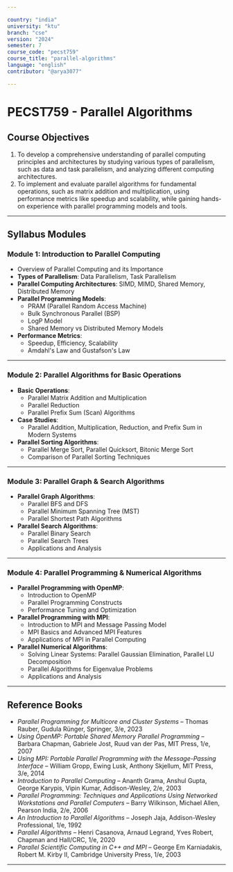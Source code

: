 ```yaml
---

country: "india"
university: "ktu"
branch: "cse"
version: "2024"
semester: 7
course_code: "pecst759"
course_title: "parallel-algorithms"
language: "english"
contributor: "@arya3077"

---
```


# PECST759 - Parallel Algorithms

## Course Objectives

1. To develop a comprehensive understanding of parallel computing principles and architectures by studying various types of parallelism, such as data and task parallelism, and analyzing different computing architectures.  
2. To implement and evaluate parallel algorithms for fundamental operations, such as matrix addition and multiplication, using performance metrics like speedup and scalability, while gaining hands-on experience with parallel programming models and tools.  

---

## Syllabus Modules

### Module 1: Introduction to Parallel Computing 

- Overview of Parallel Computing and its Importance  
- **Types of Parallelism**: Data Parallelism, Task Parallelism  
- **Parallel Computing Architectures**: SIMD, MIMD, Shared Memory, Distributed Memory  
- **Parallel Programming Models**:  
  - PRAM (Parallel Random Access Machine)  
  - Bulk Synchronous Parallel (BSP)  
  - LogP Model  
  - Shared Memory vs Distributed Memory Models  
- **Performance Metrics**:  
  - Speedup, Efficiency, Scalability  
  - Amdahl's Law and Gustafson's Law  

---

### Module 2: Parallel Algorithms for Basic Operations

- **Basic Operations**:  
  - Parallel Matrix Addition and Multiplication  
  - Parallel Reduction  
  - Parallel Prefix Sum (Scan) Algorithms  
- **Case Studies**:  
  - Parallel Addition, Multiplication, Reduction, and Prefix Sum in Modern Systems  
- **Parallel Sorting Algorithms**:  
  - Parallel Merge Sort, Parallel Quicksort, Bitonic Merge Sort  
  - Comparison of Parallel Sorting Techniques  

---

### Module 3: Parallel Graph & Search Algorithms 

- **Parallel Graph Algorithms**:  
  - Parallel BFS and DFS  
  - Parallel Minimum Spanning Tree (MST)  
  - Parallel Shortest Path Algorithms  
- **Parallel Search Algorithms**:  
  - Parallel Binary Search  
  - Parallel Search Trees  
  - Applications and Analysis  

---

### Module 4: Parallel Programming & Numerical Algorithms

- **Parallel Programming with OpenMP**:  
  - Introduction to OpenMP  
  - Parallel Programming Constructs  
  - Performance Tuning and Optimization  
- **Parallel Programming with MPI**:  
  - Introduction to MPI and Message Passing Model  
  - MPI Basics and Advanced MPI Features  
  - Applications of MPI in Parallel Computing  
- **Parallel Numerical Algorithms**:  
  - Solving Linear Systems: Parallel Gaussian Elimination, Parallel LU Decomposition  
  - Parallel Algorithms for Eigenvalue Problems  
  - Applications and Analysis  

---

## Reference Books

- *Parallel Programming for Multicore and Cluster Systems* – Thomas Rauber, Gudula Rünger, Springer, 3/e, 2023  
- *Using OpenMP: Portable Shared Memory Parallel Programming* – Barbara Chapman, Gabriele Jost, Ruud van der Pas, MIT Press, 1/e, 2007  
- *Using MPI: Portable Parallel Programming with the Message-Passing Interface* – William Gropp, Ewing Lusk, Anthony Skjellum, MIT Press, 3/e, 2014  
- *Introduction to Parallel Computing* – Ananth Grama, Anshul Gupta, George Karypis, Vipin Kumar, Addison-Wesley, 2/e, 2003  
- *Parallel Programming: Techniques and Applications Using Networked Workstations and Parallel Computers* – Barry Wilkinson, Michael Allen, Pearson India, 2/e, 2006  
- *An Introduction to Parallel Algorithms* – Joseph Jaja, Addison-Wesley Professional, 1/e, 1992  
- *Parallel Algorithms* – Henri Casanova, Arnaud Legrand, Yves Robert, Chapman and Hall/CRC, 1/e, 2020  
- *Parallel Scientific Computing in C++ and MPI* – George Em Karniadakis, Robert M. Kirby II, Cambridge University Press, 1/e, 2003  

---
